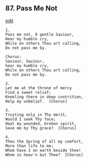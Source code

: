 
## 87.  Pass Me Not
[edit](https://docs.google.com/document/d/1cQMamMSGDfZh9ld6sl%2D2_NQTfc%2DLyUnx/edit?mode=html)



    1.
    Pass me not, O gentle Saviour,
    Hear my humble cry,
    While on others Thou art calling,
    Do not pass me by.

    Chorus:
    Saviour, Saviour,
    hear my humble cry,
    While on others Thou art calling,
    Do not pass me by.

    2.
    Let me at the throne of mercy
    Find a sweet relief;
    Kneeling there in deep contrition,
    Help my unbelief.  [Chorus]

    3.
    Trusting only in Thy merit,
    Would I seek Thy face;
    Heal my wounded, broken spirit,
    Save me by Thy grace?  [Chorus]

    4.
    Thou the Spring of all my comfort,
    More than life to me;
    Whom have I on earth beside thee!
    Whom in heav'n but Thee?  [Chorus]
